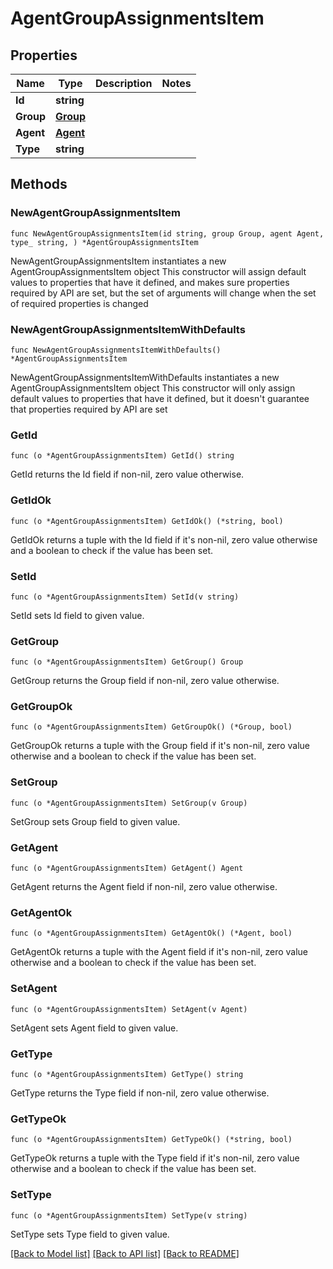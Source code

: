 # AgentGroupAssignmentsItem

## Properties

Name | Type | Description | Notes
------------ | ------------- | ------------- | -------------
**Id** | **string** |  | 
**Group** | [**Group**](Group.md) |  | 
**Agent** | [**Agent**](Agent.md) |  | 
**Type** | **string** |  | 

## Methods

### NewAgentGroupAssignmentsItem

`func NewAgentGroupAssignmentsItem(id string, group Group, agent Agent, type_ string, ) *AgentGroupAssignmentsItem`

NewAgentGroupAssignmentsItem instantiates a new AgentGroupAssignmentsItem object
This constructor will assign default values to properties that have it defined,
and makes sure properties required by API are set, but the set of arguments
will change when the set of required properties is changed

### NewAgentGroupAssignmentsItemWithDefaults

`func NewAgentGroupAssignmentsItemWithDefaults() *AgentGroupAssignmentsItem`

NewAgentGroupAssignmentsItemWithDefaults instantiates a new AgentGroupAssignmentsItem object
This constructor will only assign default values to properties that have it defined,
but it doesn't guarantee that properties required by API are set

### GetId

`func (o *AgentGroupAssignmentsItem) GetId() string`

GetId returns the Id field if non-nil, zero value otherwise.

### GetIdOk

`func (o *AgentGroupAssignmentsItem) GetIdOk() (*string, bool)`

GetIdOk returns a tuple with the Id field if it's non-nil, zero value otherwise
and a boolean to check if the value has been set.

### SetId

`func (o *AgentGroupAssignmentsItem) SetId(v string)`

SetId sets Id field to given value.


### GetGroup

`func (o *AgentGroupAssignmentsItem) GetGroup() Group`

GetGroup returns the Group field if non-nil, zero value otherwise.

### GetGroupOk

`func (o *AgentGroupAssignmentsItem) GetGroupOk() (*Group, bool)`

GetGroupOk returns a tuple with the Group field if it's non-nil, zero value otherwise
and a boolean to check if the value has been set.

### SetGroup

`func (o *AgentGroupAssignmentsItem) SetGroup(v Group)`

SetGroup sets Group field to given value.


### GetAgent

`func (o *AgentGroupAssignmentsItem) GetAgent() Agent`

GetAgent returns the Agent field if non-nil, zero value otherwise.

### GetAgentOk

`func (o *AgentGroupAssignmentsItem) GetAgentOk() (*Agent, bool)`

GetAgentOk returns a tuple with the Agent field if it's non-nil, zero value otherwise
and a boolean to check if the value has been set.

### SetAgent

`func (o *AgentGroupAssignmentsItem) SetAgent(v Agent)`

SetAgent sets Agent field to given value.


### GetType

`func (o *AgentGroupAssignmentsItem) GetType() string`

GetType returns the Type field if non-nil, zero value otherwise.

### GetTypeOk

`func (o *AgentGroupAssignmentsItem) GetTypeOk() (*string, bool)`

GetTypeOk returns a tuple with the Type field if it's non-nil, zero value otherwise
and a boolean to check if the value has been set.

### SetType

`func (o *AgentGroupAssignmentsItem) SetType(v string)`

SetType sets Type field to given value.



[[Back to Model list]](../README.md#documentation-for-models) [[Back to API list]](../README.md#documentation-for-api-endpoints) [[Back to README]](../README.md)


